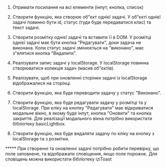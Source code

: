 
1. Отримати посилання на всі елементи (інпут, кнопка, список)

2. Створити функцію, яка створює об"єкт однієї задачі. У об"єкті однієї задачі повинно бути id, статус (туди буде передаватися клас) та текст задачі.

3. Створити розмітку однієї задачі та вставити її в DOM. У розмітці однієї задачі має бути кнопка "Редагувати", доки задача не виконана. Коли статус задачі змінюється на "виконано", має з"ялятися кнопка "Видалити".

4. Реалізувати запис задачі у localStorage. У localStorage повинна створюватися колекція задач (масив об"єктів).

5. Реалізувати, щоб при оновленні сторінки задачі із localStorage відображалися на сторінці.

6. Створити функцію, яка буде переводити задачу у статус "Виконано".

7. Створити функцію, яка буде редагувати задачу у розмітці та у localStorage. При кліку на кнопку "Редагувати" має відкриватися модальне вікно,  в якому буде інпут, кнопка "Оновити" та кнопка закриття. Для реалізації модального вікна потрібно використати бібліотеку basicLightbox.

8. Створити функцію, яка буде видаляти задачу по кліку на кнопку з localStorage та з розмітки.

***** При створенні та оновленні задачі потрібно робити перевірку, що поле заповнене, та відображати сповіщення, якщо поле порожнє. Для сповіщень можна використати бібліотеку iziToast
